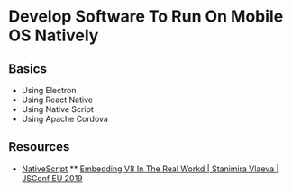 # Develop Software To Run On Mobile OS Natively

## Basics

* Using Electron
* Using React Native
* Using Native Script
* Using Apache Cordova

## Resources

* [NativeScript](https://nativescript.org/)
** [Embedding V8 In The Real Workd | Stanimira Vlaeva | JSConf EU 2019](https://youtu.be/wz7Znu6tqFw?list=PL37ZVnwpeshHwJPVBqEnZild7QHWhdufu)